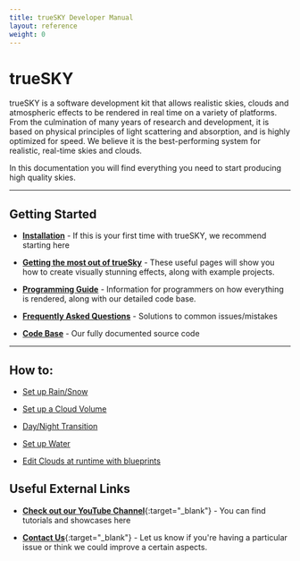 ```yaml
---
title: trueSKY Developer Manual
layout: reference
weight: 0
---
```





trueSKY
==============
trueSKY is a software development kit that allows realistic skies, clouds and atmospheric effects to be rendered in real time on a variety of platforms. From the culmination of many years of research and development, it is based on physical principles of light scattering and absorption, and is highly optimized for speed. We believe it is the best-performing system for realistic, real-time skies and clouds.

In this documentation you will find everything you need to start producing high quality skies. 

<hr>

Getting Started
------------------
* [**Installation**](/installation.html)                                        -  If this is your first time with trueSKY, we recommend starting here

* [**Getting the most out of trueSky**](/tutorials)                     - These useful pages will show you how to create visually stunning effects, along with example projects.

* [**Programming Guide**](/programming)                                         - Information for programmers on how everything is rendered, along with our detailed code base.

* [**Frequently Asked Questions**](/faq.html)                           - Solutions to common issues/mistakes

* [**Code Base**](/ref)                                                                         - Our fully documented source code

<hr>

How to:
---------

* [Set up Rain/Snow](/tutorials/precipitation/tutorials.html)

* [Set up a Cloud Volume](/tutorials/clouds/volumes.html)

* [Day/Night Transition](/tutorials/time)

* [Set up Water](/tutorials/water/tutorials.html)

* [Edit Clouds at runtime with blueprints](/unreal/blueprints.html)



Useful External Links
---------------------------

* [**Check out our YouTube Channel**](https://www.youtube.com/user/simulsoftware){:target="_blank"}       - You can find tutorials and showcases here 

* [**Contact Us**](mailto:contact@simul.co){:target="_blank"}                                                                                   - Let us know if you're having a particular issue or think we could improve a certain aspects. 


